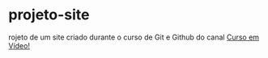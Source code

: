 # projeto-site
 rojeto de um site criado durante o curso de Git e Github do canal [Curso em Vídeo!](https://www.youtube.com/channel/UCrWvhVmt0Qac3HgsjQK62FQ)
